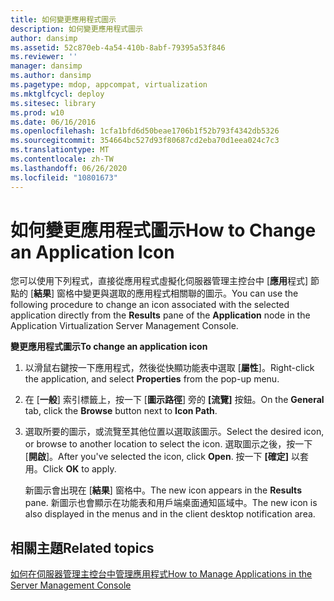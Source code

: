 ```yaml
---
title: 如何變更應用程式圖示
description: 如何變更應用程式圖示
author: dansimp
ms.assetid: 52c870eb-4a54-410b-8abf-79395a53f846
ms.reviewer: ''
manager: dansimp
ms.author: dansimp
ms.pagetype: mdop, appcompat, virtualization
ms.mktglfcycl: deploy
ms.sitesec: library
ms.prod: w10
ms.date: 06/16/2016
ms.openlocfilehash: 1cfa1bfd6d50beae1706b1f52b793f4342db5326
ms.sourcegitcommit: 354664bc527d93f80687cd2eba70d1eea024c7c3
ms.translationtype: MT
ms.contentlocale: zh-TW
ms.lasthandoff: 06/26/2020
ms.locfileid: "10801673"
---
```

# <span data-ttu-id="d8122-103">如何變更應用程式圖示</span><span class="sxs-lookup"><span data-stu-id="d8122-103">How to Change an Application Icon</span></span>


<span data-ttu-id="d8122-104">您可以使用下列程式，直接從應用程式虛擬化伺服器管理主控台中 [**應用**程式] 節點的 [**結果**] 窗格中變更與選取的應用程式相關聯的圖示。</span><span class="sxs-lookup"><span data-stu-id="d8122-104">You can use the following procedure to change an icon associated with the selected application directly from the **Results** pane of the **Application** node in the Application Virtualization Server Management Console.</span></span>

**<span data-ttu-id="d8122-105">變更應用程式圖示</span><span class="sxs-lookup"><span data-stu-id="d8122-105">To change an application icon</span></span>**

1.  <span data-ttu-id="d8122-106">以滑鼠右鍵按一下應用程式，然後從快顯功能表中選取 [**屬性**]。</span><span class="sxs-lookup"><span data-stu-id="d8122-106">Right-click the application, and select **Properties** from the pop-up menu.</span></span>

2.  <span data-ttu-id="d8122-107">在 [**一般**] 索引標籤上，按一下 [**圖示路徑**] 旁的 **[流覽]** 按鈕。</span><span class="sxs-lookup"><span data-stu-id="d8122-107">On the **General** tab, click the **Browse** button next to **Icon Path**.</span></span>

3.  <span data-ttu-id="d8122-108">選取所要的圖示，或流覽至其他位置以選取該圖示。</span><span class="sxs-lookup"><span data-stu-id="d8122-108">Select the desired icon, or browse to another location to select the icon.</span></span> <span data-ttu-id="d8122-109">選取圖示之後，按一下 [**開啟**]。</span><span class="sxs-lookup"><span data-stu-id="d8122-109">After you've selected the icon, click **Open**.</span></span> <span data-ttu-id="d8122-110">按一下 **[確定]** 以套用。</span><span class="sxs-lookup"><span data-stu-id="d8122-110">Click **OK** to apply.</span></span>

    <span data-ttu-id="d8122-111">新圖示會出現在 [**結果**] 窗格中。</span><span class="sxs-lookup"><span data-stu-id="d8122-111">The new icon appears in the **Results** pane.</span></span> <span data-ttu-id="d8122-112">新圖示也會顯示在功能表和用戶端桌面通知區域中。</span><span class="sxs-lookup"><span data-stu-id="d8122-112">The new icon is also displayed in the menus and in the client desktop notification area.</span></span>

## <span data-ttu-id="d8122-113">相關主題</span><span class="sxs-lookup"><span data-stu-id="d8122-113">Related topics</span></span>


[<span data-ttu-id="d8122-114">如何在伺服器管理主控台中管理應用程式</span><span class="sxs-lookup"><span data-stu-id="d8122-114">How to Manage Applications in the Server Management Console</span></span>](how-to-manage-applications-in-the-server-management-console.md)

 

 





